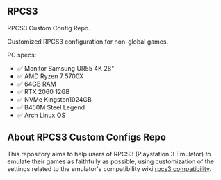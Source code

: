 ## RPCS3

RPCS3 Custom Config Repo.

Customized RPCS3 configuration for non-global games.

PC specs:
- ✅ Monitor Samsung UR55 4K 28"
- ✅ AMD Ryzen 7 5700X
- ✅ 64GB RAM
- ✅ RTX 2060 12GB
- ✅ NVMe Kingston1024GB
- ✅ B450M Steel Legend
- ✅ Arch Linux OS


## About RPCS3 Custom Configs Repo


This repository aims to help users of RPCS3 (Playstation 3 Emulator) to emulate their games as faithfully as possible, using customization of the settings related to the emulator's compatibility wiki [rpcs3 compatibility](https://rpcs3.net/compatibility).
